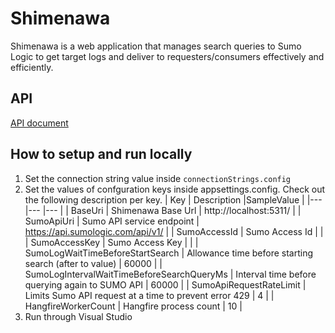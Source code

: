 # Shimenawa
Shimenawa is a web application that manages search queries to Sumo Logic to get target logs and deliver to requesters/consumers effectively and efficiently.

## API
[API document](API.md)

## How to setup and run locally
1. Set the connection string value inside `connectionStrings.config`
2. Set the values of confguration keys inside appsettings.config. Check out the following description per key.
| Key   										| Description 	            |SampleValue 	|
|---											|---			            |---			|
| BaseUri										| Shimenawa Base Url	    | http://localhost:5311/ |
| SumoApiUri									| Sumo API service endpoint | https://api.sumologic.com/api/v1/ |
| SumoAccessId									| Sumo Access Id            | 				|
| SumoAccessKey									| Sumo Access Key			|				|
| SumoLogWaitTimeBeforeStartSearch				| Allowance time before starting search (after to value) |	60000 |
| SumoLogIntervalWaitTimeBeforeSearchQueryMs    | Interval time before querying again to SUMO API  			    | 60000	|
| SumoApiRequestRateLimit						| Limits Sumo API request at a time to prevent error 429  | 4 |
| HangfireWorkerCount							| Hangfire process count | 10 			|
3. Run through Visual Studio